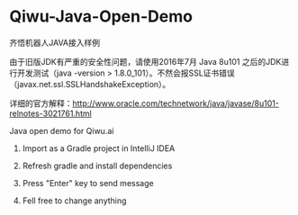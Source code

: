 # Qiwu-Java-Open-Demo
齐悟机器人JAVA接入样例

由于旧版JDK有严重的安全性问题，请使用2016年7月 Java 8u101 之后的JDK进行开发测试（java -version > 1.8.0_101）。不然会报SSL证书错误（javax.net.ssl.SSLHandshakeException）。

详细的官方解释：http://www.oracle.com/technetwork/java/javase/8u101-relnotes-3021761.html


Java open demo for Qiwu.ai

1. Import as a Gradle project in IntelliJ IDEA

2. Refresh gradle and install dependencies

3. Press "Enter" key to send message

4. Fell free to change anything
